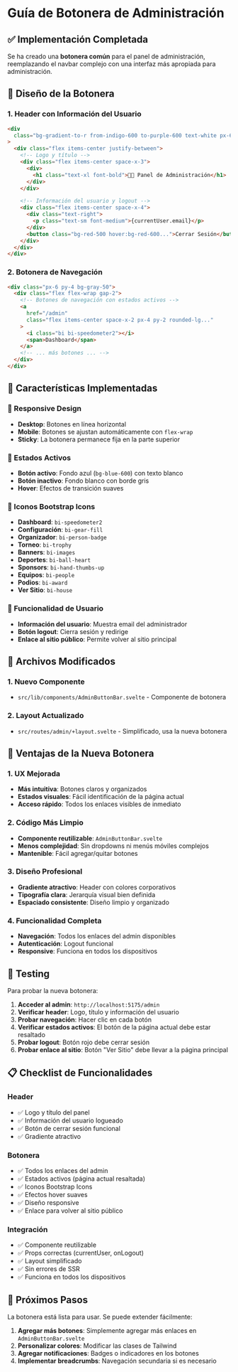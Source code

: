 # Guía de Botonera de Administración

## ✅ Implementación Completada

Se ha creado una **botonera común** para el panel de administración, reemplazando el navbar complejo con una interfaz más apropiada para administración.

## 🎨 Diseño de la Botonera

### **1. Header con Información del Usuario**

```html
<div
  class="bg-gradient-to-r from-indigo-600 to-purple-600 text-white px-6 py-4"
>
  <div class="flex items-center justify-between">
    <!-- Logo y título -->
    <div class="flex items-center space-x-3">
      <div>
        <h1 class="text-xl font-bold">🏳️‍🌈 Panel de Administración</h1>
      </div>
    </div>

    <!-- Información del usuario y logout -->
    <div class="flex items-center space-x-4">
      <div class="text-right">
        <p class="text-sm font-medium">{currentUser.email}</p>
      </div>
      <button class="bg-red-500 hover:bg-red-600...">Cerrar Sesión</button>
    </div>
  </div>
</div>
```

### **2. Botonera de Navegación**

```html
<div class="px-6 py-4 bg-gray-50">
  <div class="flex flex-wrap gap-2">
    <!-- Botones de navegación con estados activos -->
    <a
      href="/admin"
      class="flex items-center space-x-2 px-4 py-2 rounded-lg..."
    >
      <i class="bi bi-speedometer2"></i>
      <span>Dashboard</span>
    </a>
    <!-- ... más botones ... -->
  </div>
</div>
```

## 🔧 Características Implementadas

### **📱 Responsive Design**

- **Desktop**: Botones en línea horizontal
- **Mobile**: Botones se ajustan automáticamente con `flex-wrap`
- **Sticky**: La botonera permanece fija en la parte superior

### **🎯 Estados Activos**

- **Botón activo**: Fondo azul (`bg-blue-600`) con texto blanco
- **Botón inactivo**: Fondo blanco con borde gris
- **Hover**: Efectos de transición suaves

### **🎨 Iconos Bootstrap Icons**

- **Dashboard**: `bi-speedometer2`
- **Configuración**: `bi-gear-fill`
- **Organizador**: `bi-person-badge`
- **Torneo**: `bi-trophy`
- **Banners**: `bi-images`
- **Deportes**: `bi-ball-heart`
- **Sponsors**: `bi-hand-thumbs-up`
- **Equipos**: `bi-people`
- **Podios**: `bi-award`
- **Ver Sitio**: `bi-house`

### **🔐 Funcionalidad de Usuario**

- **Información del usuario**: Muestra email del administrador
- **Botón logout**: Cierra sesión y redirige
- **Enlace al sitio público**: Permite volver al sitio principal

## 📁 Archivos Modificados

### **1. Nuevo Componente**

- `src/lib/components/AdminButtonBar.svelte` - Componente de botonera

### **2. Layout Actualizado**

- `src/routes/admin/+layout.svelte` - Simplificado, usa la nueva botonera

## 🎯 Ventajas de la Nueva Botonera

### **1. UX Mejorada**

- **Más intuitiva**: Botones claros y organizados
- **Estados visuales**: Fácil identificación de la página actual
- **Acceso rápido**: Todos los enlaces visibles de inmediato

### **2. Código Más Limpio**

- **Componente reutilizable**: `AdminButtonBar.svelte`
- **Menos complejidad**: Sin dropdowns ni menús móviles complejos
- **Mantenible**: Fácil agregar/quitar botones

### **3. Diseño Profesional**

- **Gradiente atractivo**: Header con colores corporativos
- **Tipografía clara**: Jerarquía visual bien definida
- **Espaciado consistente**: Diseño limpio y organizado

### **4. Funcionalidad Completa**

- **Navegación**: Todos los enlaces del admin disponibles
- **Autenticación**: Logout funcional
- **Responsive**: Funciona en todos los dispositivos

## 🧪 Testing

Para probar la nueva botonera:

1. **Acceder al admin**: `http://localhost:5175/admin`
2. **Verificar header**: Logo, título y información del usuario
3. **Probar navegación**: Hacer clic en cada botón
4. **Verificar estados activos**: El botón de la página actual debe estar resaltado
5. **Probar logout**: Botón rojo debe cerrar sesión
6. **Probar enlace al sitio**: Botón "Ver Sitio" debe llevar a la página principal

## 📋 Checklist de Funcionalidades

### **Header**

- ✅ Logo y título del panel
- ✅ Información del usuario logueado
- ✅ Botón de cerrar sesión funcional
- ✅ Gradiente atractivo

### **Botonera**

- ✅ Todos los enlaces del admin
- ✅ Estados activos (página actual resaltada)
- ✅ Iconos Bootstrap Icons
- ✅ Efectos hover suaves
- ✅ Diseño responsive
- ✅ Enlace para volver al sitio público

### **Integración**

- ✅ Componente reutilizable
- ✅ Props correctas (currentUser, onLogout)
- ✅ Layout simplificado
- ✅ Sin errores de SSR
- ✅ Funciona en todos los dispositivos

## 🚀 Próximos Pasos

La botonera está lista para usar. Se puede extender fácilmente:

1. **Agregar más botones**: Simplemente agregar más enlaces en `AdminButtonBar.svelte`
2. **Personalizar colores**: Modificar las clases de Tailwind
3. **Agregar notificaciones**: Badges o indicadores en los botones
4. **Implementar breadcrumbs**: Navegación secundaria si es necesario
